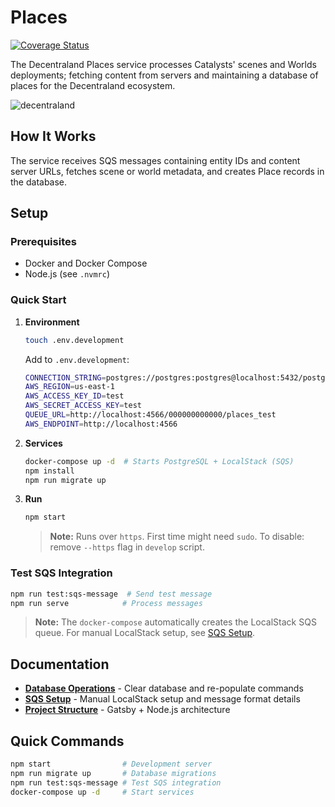 # Places

[![Coverage Status](https://coveralls.io/repos/github/decentraland/places/badge.svg?branch=master)](https://coveralls.io/github/decentraland/places?branch=master)

The Decentraland Places service processes Catalysts' scenes and Worlds deployments; fetching content from servers and maintaining a database of places for the Decentraland ecosystem.

![decentraland](https://decentraland.org/images/fallback-hero.jpg)

## How It Works

The service receives SQS messages containing entity IDs and content server URLs, fetches scene or world metadata, and creates Place records in the database.

## Setup

### Prerequisites

- Docker and Docker Compose
- Node.js (see `.nvmrc`)

### Quick Start

1. **Environment**

   ```bash
   touch .env.development
   ```

   Add to `.env.development`:

   ```bash
   CONNECTION_STRING=postgres://postgres:postgres@localhost:5432/postgres
   AWS_REGION=us-east-1
   AWS_ACCESS_KEY_ID=test
   AWS_SECRET_ACCESS_KEY=test
   QUEUE_URL=http://localhost:4566/000000000000/places_test
   AWS_ENDPOINT=http://localhost:4566
   ```

2. **Services**

   ```bash
   docker-compose up -d  # Starts PostgreSQL + LocalStack (SQS)
   npm install
   npm run migrate up
   ```

3. **Run**

   ```bash
   npm start
   ```

   > **Note:** Runs over `https`. First time might need `sudo`. To disable: remove `--https` flag in `develop` script.

### Test SQS Integration

```bash
npm run test:sqs-message  # Send test message
npm run serve            # Process messages
```

> **Note:** The `docker-compose` automatically creates the LocalStack SQS queue. For manual LocalStack setup, see [SQS Setup](docs/sqs-setup.md).

## Documentation

- **[Database Operations](docs/database-operations.md)** - Clear database and re-populate commands
- **[SQS Setup](docs/sqs-setup.md)** - Manual LocalStack setup and message format details
- **[Project Structure](docs/project-structure.md)** - Gatsby + Node.js architecture

## Quick Commands

```bash
npm start                # Development server
npm run migrate up       # Database migrations
npm run test:sqs-message # Test SQS integration
docker-compose up -d     # Start services
```
